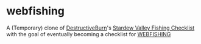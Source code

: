 # webfishing
A (Temporary) clone of [DestructiveBurn](https://destructiveburn.com)'s [Stardew Valley Fishing Checklist](https://destructiveburn.com/StardewValley/fish.html) with the goal of eventually becoming a checklist for [WEBFISHING](https://store.steampowered.com/app/3146520/WEBFISHING/)
